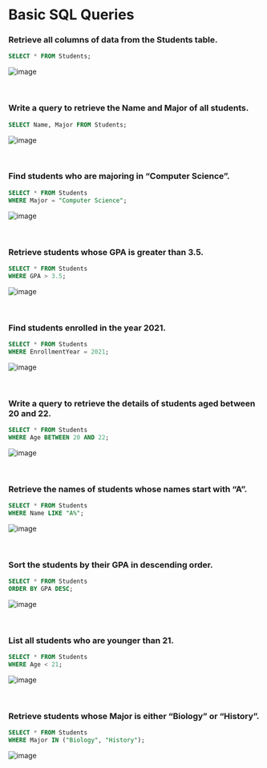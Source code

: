 # Basic SQL Queries

### Retrieve all columns of data from the Students table.
```sql
SELECT * FROM Students;
```
![image](https://github.com/user-attachments/assets/28c7851c-38b0-44f3-a4ce-1e4a5a23aede)

<br/>

### Write a query to retrieve the Name and Major of all students.
```sql
SELECT Name, Major FROM Students;
```
![image](https://github.com/user-attachments/assets/bae538f0-4b5f-4bef-99cc-784030ee937f)

<br/>

### Find students who are majoring in “Computer Science”.
```sql
SELECT * FROM Students
WHERE Major = "Computer Science";
```
![image](https://github.com/user-attachments/assets/4669b8bb-670d-404b-a400-920269808159)

<br/>

### Retrieve students whose GPA is greater than 3.5.
```sql
SELECT * FROM Students
WHERE GPA > 3.5;
```
![image](https://github.com/user-attachments/assets/841ae765-8806-4524-bdac-ab707d78ced7)

<br/>

### Find students enrolled in the year 2021.
```sql
SELECT * FROM Students
WHERE EnrollmentYear = 2021;
```
![image](https://github.com/user-attachments/assets/e5c0d5c7-eb9e-49e2-a869-d50c718ef64f)

<br/>

### Write a query to retrieve the details of students aged between 20 and 22.
```sql
SELECT * FROM Students
WHERE Age BETWEEN 20 AND 22;
```
![image](https://github.com/user-attachments/assets/b08c3d1e-97f2-4c22-8073-02a5cf59d139)

<br/>

### Retrieve the names of students whose names start with “A”.
```sql
SELECT * FROM Students
WHERE Name LIKE "A%";
```
![image](https://github.com/user-attachments/assets/2bc89304-3ee3-4113-abb4-dd4b11dbbd3f)

<br/>

### Sort the students by their GPA in descending order.
```sql
SELECT * FROM Students
ORDER BY GPA DESC;
```
![image](https://github.com/user-attachments/assets/7193bb06-0157-42e0-9b54-ee029b058aad)

<br/>

### List all students who are younger than 21.
```sql
SELECT * FROM Students
WHERE Age < 21;
```
![image](https://github.com/user-attachments/assets/d0176401-f80d-49ed-b24f-d4163ccdf6e9)

<br/>

### Retrieve students whose Major is either “Biology” or “History”.


```sql
SELECT * FROM Students
WHERE Major IN ("Biology", "History");
```
![image](https://github.com/user-attachments/assets/536324f8-ee25-4913-a97e-67049e5d0924)
